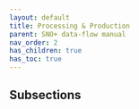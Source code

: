 ```yaml
---
layout: default
title: Processing & Production
parent: SNO+ data-flow manual
nav_order: 2
has_children: true
has_toc: true
---
```


## Subsections

